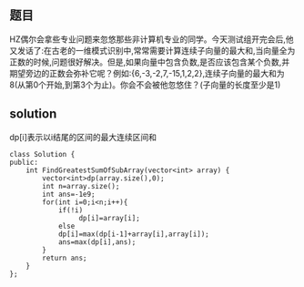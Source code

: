 ## 题目
HZ偶尔会拿些专业问题来忽悠那些非计算机专业的同学。今天测试组开完会后,他又发话了:在古老的一维模式识别中,常常需要计算连续子向量的最大和,当向量全为正数的时候,问题很好解决。但是,如果向量中包含负数,是否应该包含某个负数,并期望旁边的正数会弥补它呢？例如:{6,-3,-2,7,-15,1,2,2},连续子向量的最大和为8(从第0个开始,到第3个为止)。你会不会被他忽悠住？(子向量的长度至少是1)
## solution
dp[i]表示以i结尾的区间的最大连续区间和
```
class Solution {
public:
    int FindGreatestSumOfSubArray(vector<int> array) {
        vector<int>dp(array.size(),0);
        int n=array.size();
        int ans=-1e9;
        for(int i=0;i<n;i++){
            if(!i)
                 dp[i]=array[i];  
            else 
            dp[i]=max(dp[i-1]+array[i],array[i]);
            ans=max(dp[i],ans);
        }
        return ans;
    }
};
```
